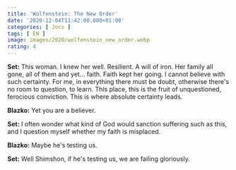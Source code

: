 ```yaml
---
title: 'Wolfenstein: The New Order'
date: '2020-12-04T11:42:00.000+01:00'
categories: [ Jocs ]
tags: [ EN ]
image: images/2020/wolfenstein_new_order.webp
rating: 4
---
```


**Set:** This woman. I knew her well. Resilient. A will of iron. Her family all gone, all of them and yet... faith. Faith kept her going. I cannot believe with such certainty. For me, in everything there must be doubt, otherwise there's no room to question, to learn. This place, this is the fruit of unquestioned, ferocious conviction. This is where absolute certainty leads.

**Blazko:** Yet you are a believer.

**Set:** I often wonder what kind of God would sanction suffering such as this, and I question myself whether my faith is misplaced.

**Blazko:** Maybe he's testing us.

**Set:** Well Shimshon, if he's testing us, we are failing gloriously.
